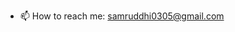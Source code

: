 
- 📫 How to reach me: samruddhi0305@gmail.com

<!---
Samruddhi-B/Samruddhi-B is a ✨ special ✨ repository because its `README.md` (this file) appears on your GitHub profile.
You can click the Preview link to take a look at your changes.
--->
